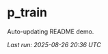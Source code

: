 # p_train

Auto-updating README demo.

<!--START_SECTION:status-->
_Last run: 2025-08-26 20:36 UTC_
<!--END_SECTION:status-->












































































































































